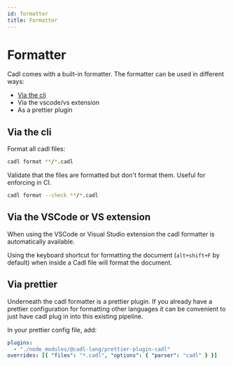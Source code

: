 ```yaml
---
id: formatter
title: Formatter
---
```


# Formatter

Cadl comes with a built-in formatter. The formatter can be used in different ways:

- [Via the cli](#via-the-cli)
- Via the vscode/vs extension
- As a prettier plugin

## Via the cli

Format all cadl files:

```bash
cadl format **/*.cadl
```

Validate that the files are formatted but don't format them. Useful for enforcing in CI.

```bash
cadl format --check **/*.cadl
```

## Via the VSCode or VS extension

When using the VSCode or Visual Studio extension the cadl formatter is automatically available.

Using the keyboard shortcut for formatting the document (`alt+shift+F` by default) when inside a Cadl file will format the document.

## Via prettier

Underneath the cadl formatter is a prettier plugin. If you already have a prettier configuration for formatting other languages it can be convenient to just have cadl plug in into this existing pipeline.

In your prettier config file, add:

```yaml
plugins:
  - "./node_modules/@cadl-lang/prettier-plugin-cadl"
overrides: [{ "files": "*.cadl", "options": { "parser": "cadl" } }]
```
